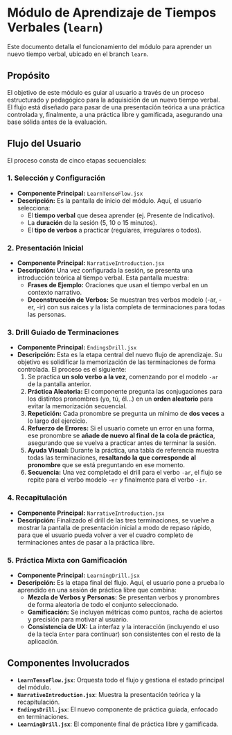 # Módulo de Aprendizaje de Tiempos Verbales (`learn`)

Este documento detalla el funcionamiento del módulo para aprender un nuevo tiempo verbal, ubicado en el branch `learn`.

## Propósito

El objetivo de este módulo es guiar al usuario a través de un proceso estructurado y pedagógico para la adquisición de un nuevo tiempo verbal. El flujo está diseñado para pasar de una presentación teórica a una práctica controlada y, finalmente, a una práctica libre y gamificada, asegurando una base sólida antes de la evaluación.

## Flujo del Usuario

El proceso consta de cinco etapas secuenciales:

### 1. Selección y Configuración

- **Componente Principal:** `LearnTenseFlow.jsx`
- **Descripción:** Es la pantalla de inicio del módulo. Aquí, el usuario selecciona:
    - El **tiempo verbal** que desea aprender (ej. Presente de Indicativo).
    - La **duración** de la sesión (5, 10 o 15 minutos).
    - El **tipo de verbos** a practicar (regulares, irregulares o todos).

### 2. Presentación Inicial

- **Componente Principal:** `NarrativeIntroduction.jsx`
- **Descripción:** Una vez configurada la sesión, se presenta una introducción teórica al tiempo verbal. Esta pantalla muestra:
    - **Frases de Ejemplo:** Oraciones que usan el tiempo verbal en un contexto narrativo.
    - **Deconstrucción de Verbos:** Se muestran tres verbos modelo (-ar, -er, -ir) con sus raíces y la lista completa de terminaciones para todas las personas.

### 3. Drill Guiado de Terminaciones

- **Componente Principal:** `EndingsDrill.jsx`
- **Descripción:** Esta es la etapa central del nuevo flujo de aprendizaje. Su objetivo es solidificar la memorización de las terminaciones de forma controlada. El proceso es el siguiente:
    1.  Se practica **un solo verbo a la vez**, comenzando por el modelo `-ar` de la pantalla anterior.
    2.  **Práctica Aleatoria:** El componente pregunta las conjugaciones para los distintos pronombres (yo, tú, él...) en un **orden aleatorio** para evitar la memorización secuencial.
    3.  **Repetición:** Cada pronombre se pregunta un mínimo de **dos veces** a lo largo del ejercicio.
    4.  **Refuerzo de Errores:** Si el usuario comete un error en una forma, ese pronombre se **añade de nuevo al final de la cola de práctica**, asegurando que se vuelva a practicar antes de terminar la sesión.
    5.  **Ayuda Visual:** Durante la práctica, una tabla de referencia muestra todas las terminaciones, **resaltando la que corresponde al pronombre** que se está preguntando en ese momento.
    6.  **Secuencia:** Una vez completado el drill para el verbo `-ar`, el flujo se repite para el verbo modelo `-er` y finalmente para el verbo `-ir`.

### 4. Recapitulación

- **Componente Principal:** `NarrativeIntroduction.jsx`
- **Descripción:** Finalizado el drill de las tres terminaciones, se vuelve a mostrar la pantalla de presentación inicial a modo de repaso rápido, para que el usuario pueda volver a ver el cuadro completo de terminaciones antes de pasar a la práctica libre.

### 5. Práctica Mixta con Gamificación

- **Componente Principal:** `LearningDrill.jsx`
- **Descripción:** Es la etapa final del flujo. Aquí, el usuario pone a prueba lo aprendido en una sesión de práctica libre que combina:
    - **Mezcla de Verbos y Personas:** Se presentan verbos y pronombres de forma aleatoria de todo el conjunto seleccionado.
    - **Gamificación:** Se incluyen métricas como puntos, racha de aciertos y precisión para motivar al usuario.
    - **Consistencia de UX:** La interfaz y la interacción (incluyendo el uso de la tecla `Enter` para continuar) son consistentes con el resto de la aplicación.

## Componentes Involucrados

- **`LearnTenseFlow.jsx`**: Orquesta todo el flujo y gestiona el estado principal del módulo.
- **`NarrativeIntroduction.jsx`**: Muestra la presentación teórica y la recapitulación.
- **`EndingsDrill.jsx`**: El nuevo componente de práctica guiada, enfocado en terminaciones.
- **`LearningDrill.jsx`**: El componente final de práctica libre y gamificada.
